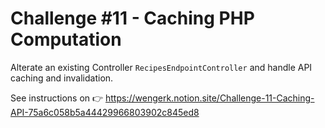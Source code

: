 # Challenge #11 - Caching PHP Computation

Alterate an existing Controller `RecipesEndpointController` and handle API caching and invalidation.

See instructions on 👉 https://wengerk.notion.site/Challenge-11-Caching-API-75a6c058b5a44429966803902c845ed8

